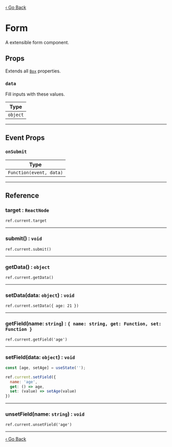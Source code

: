 [‹ Go Back](README.md)

# Form
A extensible form component.

## Props

Extends all [`Box`](Box.md) properties.

### `data`

Fill inputs with these values.

| Type     |
|----------|
| `object` |

---

## Event Props

### `onSubmit`

| Type                    |
|-------------------------|
| `Function(event, data)` |

---

## Reference

### target : `ReactNode`
`ref.current.target`

---

### submit() : `void`
`ref.current.submit()`

---

### getData() : `object`
`ref.current.getData()`

---

### setData(data: `object`) : `void`
`ref.current.setData({ age: 21 })`

---

### getField(name: `string`) : `{ name: string, get: Function, set: Function }`
`ref.current.getField('age')`

---

### setField(data: `object`) : `void`
```jsx
const [age, setAge] = useState('');

ref.current.setField({
  name: 'age',
  get: () => age,
  set: (value) => setAge(value)
})
```

---

### unsetField(name: `string`) : `void`
`ref.current.unsetField('age')`

---

[‹ Go Back](README.md)
